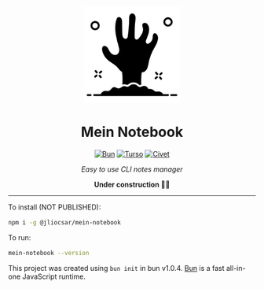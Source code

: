 <div align=center>

<picture>
  <source media="(prefers-color-scheme: dark)" srcset="./.github/white-hand.png">
  <img alt="Logo" src="./.github/hand.png" width="196">
</picture>

# Mein Notebook

[![Bun][bun-badge]][bun-url] [![Turso][turso-badge]][turso-url] [![Civet][civet-badge]][civet-url]

_Easy to use CLI notes manager_

**Under construction 👨‍🏭**

</div>

---

To install (NOT PUBLISHED):

```bash
npm i -g @jliocsar/mein-notebook
```

To run:

```bash
mein-notebook --version
```

This project was created using `bun init` in bun v1.0.4. [Bun](https://bun.sh) is a fast all-in-one JavaScript runtime.

[bun-badge]: https://img.shields.io/badge/bun-fbf0df?style=flat-square&logo=bun&logoColor=fbf0df&color=14151a
[bun-url]: https://bun.sh/
[turso-badge]: https://img.shields.io/badge/turso-121c22?style=flat-square&logo=turso&logoColor=4ff8d2
[turso-url]: https://turso.tech/
[civet-badge]: https://img.shields.io/badge/civet-3e63dd?style=flat-square
[civet-url]: https://civet.dev/

